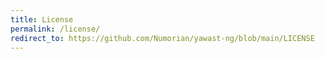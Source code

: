 ```yaml
---
title: License
permalink: /license/
redirect_to: https://github.com/Numorian/yawast-ng/blob/main/LICENSE
---
```

